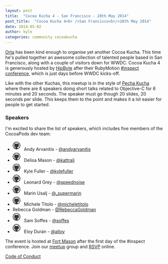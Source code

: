 ```yaml
---
layout: post
title:  "Cocoa Kucha 4 - San Francisco - 28th May 2014"
post_title:  "Cocoa Kucha 4<br />San Francisco<br/>28th May 2014"
date: 2014-05-02
author: kyle
categories: community cocoakucha
---
```


[Orta](https://twitter.com/orta) has been kind enough to organise yet another
Cocoa Kucha. This time he's pulled together an awesome collection of talented
people based in San Francisco, along with a couple of visitors down for WWDC.
Cocoa Kucha 4 is generously hosted by [HipByte](http://www.hipbyte.com) after
their RubyMotion [#inspect conference](http://www.rubymotion.com/conference/2014/),
which is just days before WWDC kicks-off.

<!-- more -->

Like with the other Kuchas, this meetup is in the style of [Pecha
Kucha](http://www.pechakucha.org/faq) where there are 8 speakers doing short
talks related to Objective-C for 6 minutes and 20 seconds. The speaker must go
though 20 slides, 20 seconds per slide. This keeps them to the point and makes
it a lot easier for people to get started.

### Speakers

I'm excited to share the list of speakers, which includes five members of the
CocoaPods dev team:

* [![Andy Arvanitis](/assets/blog_img/github_octokitty.png)](https://github.com/andyarvanitis)
  Andy Arvanitis - [@andyarvanitis](https://twitter.com/andyarvanitis)
* [![Delisa Mason](/assets/blog_img/github_octokitty.png)](https://github.com/kattrali)
  Delisa Mason - [@kattrali](https://twitter.com/kattrali)
* [![Kyle Fuller](/assets/blog_img/github_octokitty.png)](https://github.com/kylef)
  Kyle Fuller - [@kylefuller](https://twitter.com/kylefuller)
* [![Leonard Grey](/assets/blog_img/github_octokitty.png)](https://github.com/speednoisemovement)
 Leonard Grey - [@speednoise](https://twitter.com/speednoise)
* [![Marin Usalj](/assets/blog_img/github_octokitty.png)](https://github.com/supermarin)
  Marin Usalj - [@_supermarin](https://twitter.com/_supermarin)
* [![Michele Titolo](/assets/blog_img/github_octokitty.png)](https://github.com/mtitolo)
  Michele Titolo - [@micheletitolo](https://twitter.com/micheletitolo)
* Rebecca Goldman - [@RebeccaGoldman](https://twitter.com/RebeccaGoldman)
* [![Sam Soffes](/assets/blog_img/github_octokitty.png)](https://github.com/soffes)
  Sam Soffes - [@soffes](https://twitter.com/soffes)
* [![Eloy Durán](/assets/blog_img/github_octokitty.png)](https://github.com/alloy)
  Eloy Durán - [@alloy](https://twitter.com/alloy)

The event is hosted at [Fort Mason](http://www.rubymotion.com/conference/2014/#Location)
after the first day of the #inspect conference. Join our [meetup](http://www.meetup.com/CocoaPods-SF/) group and <a href="http://www.meetup.com/CocoaPods-SF/events/180676392/" data-event="180676392" class="mu-rsvp-btn">RSVP</a> online.

[Code of Conduct](http://cocoapods.org/legal)

<script>!function(d,s,id){var js,fjs=d.getElementsByTagName(s)[0];if(!d.getElementById(id)){js=d.createElement(s); js.id=id;js.async=true;js.src="https://secure.meetup.com/script/21021123101537681383/api/mu.btns.js?id=a74a4o9ar6ca0btqqmtk1k5uv2";fjs.parentNode.insertBefore(js,fjs);}}(document,"script","mu-bootjs");</script>
